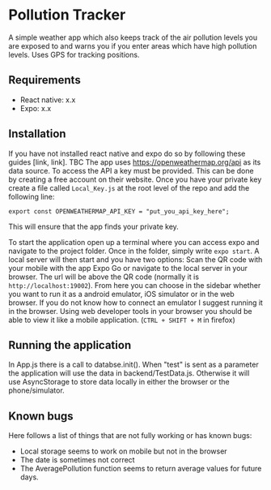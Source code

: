 # Pollution Tracker

A simple weather app which also keeps track of the air pollution levels you are exposed to and warns you if you enter areas which have high pollution levels. Uses GPS for tracking positions.

## Requirements

* React native: x.x 
* Expo: x.x

## Installation

If you have not installed react native and expo do so by following these guides [link, link]. TBC
The app uses https://openweathermap.org/api as its data source. To access the API a key must be provided. This can be done by creating a free account on their website. Once you have your private key create a file called `Local_Key.js` at the root level of the repo and add the following line:       

    export const OPENWEATHERMAP_API_KEY = "put_you_api_key_here";

This will ensure that the app finds your private key.

To start the application open up a terminal where you can access expo and navigate to the project folder. Once in the folder, simply write `expo start`. A local server will then start and you have two options: Scan the QR code with your mobile with the app Expo Go or navigate to the local server in your browser. The url will be above the QR code (normally it is `http://localhost:19002`). From here you can choose in the sidebar whether you want to run it as a android emulator, iOS simulator or in the web browser. If you do not know how to connect an emulator I suggest running it in the browser. Using web developer tools in your browser you should be able to view it like a mobile application. (`CTRL + SHIFT + M` in firefox)

## Running the application

In App.js there is a call to databse.init(). When "test" is sent as a parameter the application will use the data in backend/TestData.js. Otherwise it will use AsyncStorage to store data locally in either the browser or the phone/simulator.

## Known bugs

Here follows a list of things that are not fully working or has known bugs:

* Local storage seems to work on mobile but not in the browser
* The date is sometimes not correct
* The AveragePollution function seems to return average values for future days.

